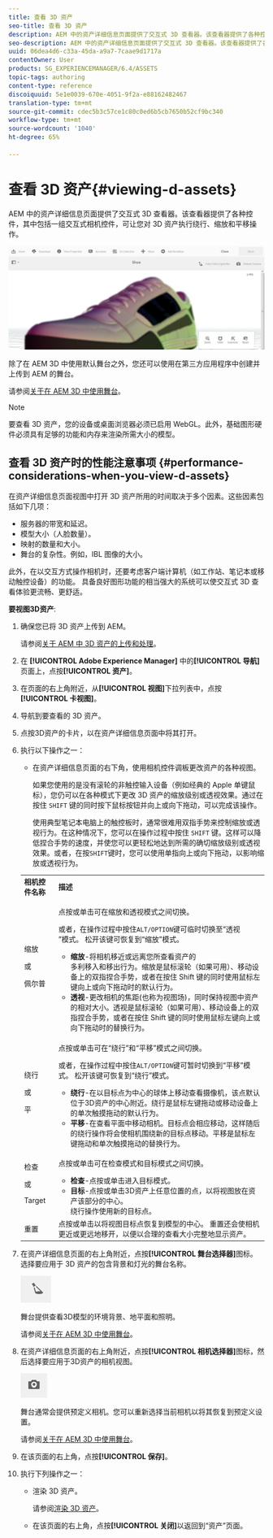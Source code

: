 ```yaml
---
title: 查看 3D 资产
seo-title: 查看 3D 资产
description: AEM 中的资产详细信息页面提供了交互式 3D 查看器。该查看器提供了各种控件，其中包括一组交互式相机控件，可让您对 3D 资产执行绕行、缩放和平移操作。
seo-description: AEM 中的资产详细信息页面提供了交互式 3D 查看器。该查看器提供了各种控件，其中包括一组交互式相机控件，可让您对 3D 资产执行绕行、缩放和平移操作。
uuid: 06dea4d6-c33a-45da-a9a7-7caae9d1717a
contentOwner: User
products: SG_EXPERIENCEMANAGER/6.4/ASSETS
topic-tags: authoring
content-type: reference
discoiquuid: 5e1e0039-670e-4051-9f2a-e88162482467
translation-type: tm+mt
source-git-commit: cdec5b3c57ce1c80c0ed6b5cb7650b52cf9bc340
workflow-type: tm+mt
source-wordcount: '1040'
ht-degree: 65%

---
```



# 查看 3D 资产{#viewing-d-assets}

AEM 中的资产详细信息页面提供了交互式 3D 查看器。该查看器提供了各种控件，其中包括一组交互式相机控件，可让您对 3D 资产执行绕行、缩放和平移操作。

![chlimage_1-16](assets/chlimage_1-16.png)

除了在 AEM 3D 中使用默认舞台之外，您还可以使用在第三方应用程序中创建并上传到 AEM 的舞台。

请参阅[关于在 AEM 3D 中使用舞台](/help/sites-classic-ui-authoring/classicui-stages-aem3d.md)。

>[!NOTE]
>
>要查看 3D 资产，您的设备或桌面浏览器必须已启用 WebGL。此外，基础图形硬件必须具有足够的功能和内存来渲染所需大小的模型。

## 查看 3D 资产时的性能注意事项  {#performance-considerations-when-you-view-d-assets}

在资产详细信息页面视图中打开 3D 资产所用的时间取决于多个因素。这些因素包括如下几项：

* 服务器的带宽和延迟。
* 模型大小（人脸数量）。
* 映射的数量和大小。
* 舞台的复杂性。例如，IBL 图像的大小。

此外，在以交互方式操作相机时，还要考虑客户端计算机（如工作站、笔记本或移动触控设备）的功能。 具备良好图形功能的相当强大的系统可以使交互式 3D 查看体验更流畅、更舒适。

**要视图3D资产**:

1. 确保您已将 3D 资产上传到 AEM。

   请参阅[关于 AEM 中 3D 资产的上传和处理](/help/sites-classic-ui-authoring/classicui-upload-proc-3d.md)。
1. 在 **[!UICONTROL Adobe Experience Manager]** 中的&#x200B;**[!UICONTROL 导航]**&#x200B;页面上，点按&#x200B;**[!UICONTROL 资产]**。
1. 在页面的右上角附近，从&#x200B;**[!UICONTROL 视图]**&#x200B;下拉列表中，点按&#x200B;**[!UICONTROL 卡视图]**。

1. 导航到要查看的 3D 资产。
1. 点按3D资产的卡片，以在资产详细信息页面中将其打开。

1. 执行以下操作之一：

   * 在资产详细信息页面的右下角，使用相机控件调板更改资产的各种视图。

      如果您使用的是没有滚轮的非触控输入设备（例如经典的 Apple 单键鼠标），您仍可以在各种模式下更改 3D 资产的缩放级别或透视效果。通过在按住 `SHIFT` 键的同时按下鼠标按钮并向上或向下拖动，可以完成该操作。

      使用典型笔记本电脑上的触控板时，通常很难用双指手势来控制缩放或透视行为。在这种情况下，您可以在操作过程中按住 `SHIFT` 键。这样可以降低捏合手势的速度，并使您可以更轻松地达到所需的确切缩放级别或透视效果。或者，在按`SHIFT`键时，您可以使用单指向上或向下拖动，以影响缩放或透视行为。
   <table> 
    <tbody> 
      <tr> 
      <td><strong>相机控件名称</strong><br /> </td> 
      <td><strong>描述</strong></td> 
      </tr> 
      <tr> 
      <td><p>缩放</p> <p>或</p> <p>佩尔普</p> </td> 
      <td><p>点按或单击可在缩放和透视模式之间切换。</p> <p>或者，在操作过程中按住<code>ALT/OPTION</code>键可临时切换至“透视<br />”模式。 松开该键可恢复到“缩放”模式。</p> 
        <ul> 
        <li><strong>缩放</strong>-将相机移近或远离您所查看资产的<br /> 多利移入和移出行为。缩放是鼠标滚轮（如果可用）、移动设备上的双指捏合手势，或者在按住 Shift 键的同时使用鼠标左键向上或向下拖动时的默认行为。</li> 
        <li><strong>透视</strong>-更改相机的焦距(也称为视图场)，同时保持视图中资产的相对大小。透视是鼠标滚轮（如果可用）、移动设备上的双指捏合手势，或者在按住 Shift 键的同时使用鼠标左键向上或向下拖动时的替换行为。</li> 
        </ul> </td> 
      </tr> 
      <tr> 
      <td><p>绕行</p> <p>或</p> <p>平</p> </td> 
      <td><p>点按或单击可在“绕行”和“平移”模式之间切换。</p> <p>或者，在操作过程中按住<code>ALT/OPTION</code>键可暂时切换到“平移”模式。 松开该键可恢复到“绕行”模式。</p> 
        <ul> 
        <li><strong>绕行</strong>-在以目标点为中心的球体上移动查看摄像机，该点默认位于3D资产的中心附近。绕行是鼠标左键拖动或移动设备上的单次触摸拖动的默认行为。</li> 
        <li><strong>平移</strong>-在查看平面中移动相机。目标点会相应移动，这样随后的绕行操作将会使相机围绕新的目标点移动。平移是鼠标左键拖动和单次触摸拖动的替换行为。</li> 
        </ul> </td> 
      </tr> 
      <tr> 
      <td><p>检查</p> <p>或</p> <p>Target</p> </td> 
      <td><p>点按或单击可在检查模式和目标模式之间切换。</p> 
        <ul> 
        <li><strong>检查</strong>-点按或单击进入目标模式。</li> 
        <li><strong>目标</strong>-点按或单击3D资产上任意位置的点，以将视图放在资产该部分的中心。<br /> 绕行操作使用新的目标点。</li> 
        </ul> </td> 
      </tr> 
      <tr> 
      <td>重置</td> 
      <td>点按或单击以将视图目标点恢复到模型的中心。 重置还会使相机<br />更近或更远地移开，以便以合理的查看大小完整地显示资产。</td> 
      </tr> 
    </tbody> 
    </table>

1. 在资产详细信息页面的右上角附近，点按&#x200B;**[!UICONTROL 舞台选择器]**&#x200B;图标。 选择要应用于 3D 资产的包含背景和灯光的舞台名称。

   ![](do-not-localize/chlimage_1-2.png)

   舞台提供查看3D模型的环境背景、地平面和照明。

   请参阅[关于在 AEM 3D 中使用舞台](/help/sites-classic-ui-authoring/classicui-stages-aem3d.md)。

1. 在资产详细信息页面的右上角附近，点按&#x200B;**[!UICONTROL 相机选择器]**&#x200B;图标，然后选择要应用于3D资产的相机视图。

   ![](do-not-localize/chlimage_1-3.png)

   舞台通常会提供预定义相机。您可以重新选择当前相机以将其恢复到预定义设置。

   请参阅[关于在 AEM 3D 中使用舞台](/help/sites-classic-ui-authoring/classicui-stages-aem3d.md)。

1. 在该页面的右上角，点按&#x200B;**[!UICONTROL 保存]**。
1. 执行下列操作之一：

   * 渲染 3D 资产。

      请参阅[渲染 3D 资产](/help/sites-classic-ui-authoring/classicui-rendering-3d.md)。

   * 在该页面的右上角，点按&#x200B;**[!UICONTROL 关闭]**&#x200B;以返回到“资产”页面。

